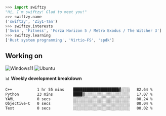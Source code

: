 ```python
>>> import swiftzy
"Hi, I'm swiftzy! Glad to meet you!"
>>> swiftzy.name
('swiftzy', 'Ziy1-Tan')
>>> swiftzy.interests
['Swim', 'Fitness', 'Forza Horizon 5 / Metro Exodus / The Witcher 3']
>>> swiftzy.learning
['Rust system programming', 'Virtio-FS', 'spdk']
```

## Working on

![Windows11](https://img.shields.io/badge/Windows%2011-00adef?style=flat-square&logo=windows&logoColor=ffffff)
![Ubuntu](https://img.shields.io/badge/Ubuntu%20(WSL)-dd4814?style=flat-square&logo=ubuntu&logoColor=ffffff)

📊 **Weekly development breakdown**
<!--START_SECTION:waka-->

```txt
C++           1 hr 55 mins    ████████████████████▓░░░░   82.64 %
Python        23 mins         ████▒░░░░░░░░░░░░░░░░░░░░   17.07 %
YAML          0 secs          ░░░░░░░░░░░░░░░░░░░░░░░░░   00.24 %
Objective-C   0 secs          ░░░░░░░░░░░░░░░░░░░░░░░░░   00.04 %
Text          0 secs          ░░░░░░░░░░░░░░░░░░░░░░░░░   00.02 %
```

<!--END_SECTION:waka-->
